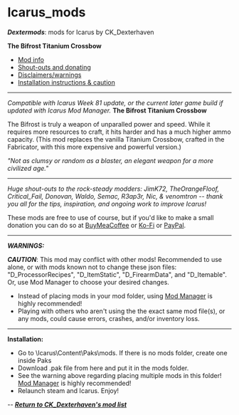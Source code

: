 # Icarus_mods
*__Dextermods__*: mods for Icarus by CK_Dexterhaven

__The Bifrost Titanium Crossbow__

* [Mod info](#mod)
* [Shout-outs and donating](#shouts)
* [Disclaimers/warnings](#warnings)
* [Installation instructions & caution](#install)

---

*Compatible with Icarus Week 81 update, or the current later game build if updated with Icarus Mod Manager.*
<a name="mod">__The Bifrost Titanium Crossbow__</a>

The Bifrost is truly a weapon of unparalled power and speed. While it requires more resources to craft, it hits harder and has a much higher ammo capacity. (This mod replaces the vanilla Titanium Crossbow, crafted in the Fabricator, with this more expensive and powerful version.)

*"Not as clumsy or random as a blaster, an elegant weapon for a more civilized age."*

---

<a name="shouts">*Huge shout-outs</a> to the rock-steady modders: JimK72, TheOrangeFloof, Critical_Fail, Donovan, Waldo, Semac, R3ap3r, Nic, & venomtron -- thank you all for the tips, inspiration, and ongoing work to improve Icarus!*

These mods are free to use of course, but if you'd like to make a small donation you can do so at [BuyMeaCoffee](https://www.buymeacoffee.com/ckdexterhaven) or [Ko-Fi](https://ko-fi.com/ckdexterhaven) or [PayPal](https://paypal.me/ckdexterhavengames).

---

<a name="warnings">*__WARNINGS:__*</a>

*__CAUTION__*: This mod may conflict with other mods! Recommended to use alone, or with mods known not to change these json files: "D_ProcessorRecipes", "D_ItemStatic", "D_FirearmData", and "D_Itemable". Or, use Mod Manager to choose your desired changes.
* Instead of placing mods in your mod folder, using [Mod Manager](https://github.com/Jimk72/Icarus_Software) is highly recommended!
* Playing with others who aren't using the the exact same mod file(s), or any mods, could cause errors, crashes, and/or inventory loss.

---

<a name="install">__Installation:__</a>

* Go to \Icarus\Content\Paks\mods. If there is no mods folder, create one inside Paks
* Download .pak file from here and put it in the mods folder.
* See the warning above regarding placing multiple mods in this folder! [Mod Manager](https://github.com/Jimk72/Icarus_Software) is highly recommended! 
* Relaunch steam and Icarus. Enjoy!

-- [*__Return to CK_Dexterhaven's mod list__*](https://github.com/ckdextergames/Icarus_mods)